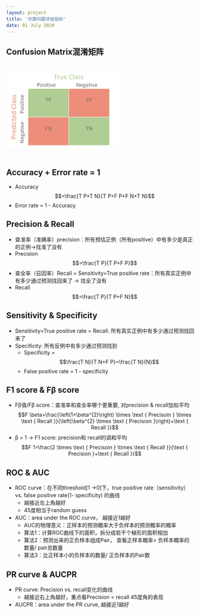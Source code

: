 ```yaml
---
layout: project
title: '分类问题评估指标'
date: 01 July 2020
---
```

## Confusion Matrix混淆矩阵
<br>
<img src="/assets/img/knowledge/overview/confusion_matrix.jpg" width="60%" />
<br><br>

## Accuracy + Error rate = 1
- Accuracy $$=\frac{T P+T N}{T P+F P+F N+T N}$$
- Error rate = 1 - Accuracy

## Precision & Recall
- 查准率（准确率）precision：所有预估正例（所有positive）中有多少是真正的正例->找准了没有
- Precision $$=\frac{T P}{T P+F P}$$
- 查全率（召回率）Recall = Sensitivity=True positive rate：所有真实正例中有多少通过预测找回来了 -> 找全了没有
- Recall $$=\frac{T P}{T P+F N}$$

## Sensitivity & Specificity
- Sensitivity=True positive rate = Recall:  所有真实正例中有多少通过预测找回来了
- Specificity: 所有反例中有多少通过预测找到
  - Specificity = $$\frac{T N}{T N+F P}=\frac{T N}{N}$$
  - False positive rate = 1 - specificity

## F1 score  & Fβ score
- Fβ值/Fβ score：查准率和查全率哪个更重要, 对precision & recall加权平均  $$F \beta=\frac{\left(1+\beta^{2}\right) \times \text { Precisoin } \times \text { Recall }}{\left(\beta^{2} \times \text { Precision }\right)+\text { Recall }}$$
- β = 1 -> F1 score: precision和 recall的调和平均 $$F 1=\frac{2 \times \text { Precisoin } \times \text { Recall }}{\text { Precision }+\text { Recall }}$$ 

## ROC & AUC
- ROC curve：在不同threshold[1 ->0]下，true positive rate（sensitivity） vs. false positive rate(1- specificity) 的曲线
  - 越接近左上角越好
  - 45度相当于random guess
- AUC：area under the ROC curve， 越接近1越好
  - AUC的物理意义：正样本的预测概率大于负样本的预测概率的概率
  - 算法1：计算ROC曲线下的面积，拆分成若干个梯形的面积相加
  - 算法2：预测出来的正负样本组成Pair， 查看正样本概率> 负样本概率的数量/ pair总数量
  - 算法3：比正样本小的负样本的数量/ 正负样本的Pair数  
  
## PR curve & AUCPR
- PR curve: Precision vs. recall变化的曲线
  - 越接近右上角越好，重点看Precision = recall 45度角的表现
- AUCPR：area under the PR curve, 越接近1越好
